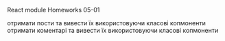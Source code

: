 React module Homeworks 05-01

отримати пости та вивести їх використовуючи класові копмоненти
отримати коментарі та вивести їх використовуючи класові копмоненти